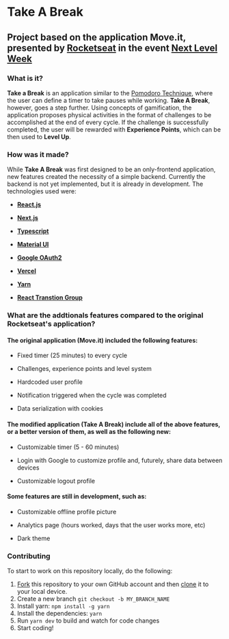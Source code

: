 # Take A Break

## Project based on the application Move.it, presented by [Rocketseat](https://rocketseat.com.br/) in the event [Next Level Week](https://nextlevelweek.com/)

### What is it?

**Take a Break** is an application similar to the [Pomodoro Technique](https://en.wikipedia.org/wiki/Pomodoro_Technique), where the user can define a timer to take pauses while working. **Take A Break**, however, goes a step further. Using concepts of gamification, the application proposes physical activities in the format of challenges to be accomplished at the end of every cycle. If the challenge is successfully completed, the user will be rewarded with **Experience Points**, which can be then used to **Level Up**.

### How was it made?

While **Take A Break** was first designed to be an only-frontend application, new features created the necessity of a simple backend. Currently the backend is not yet implemented, but it is already in development. The technologies used were:

- **[React.js](https://reactjs.org/)**

- **[Next.js](https://nextjs.org/)**

- **[Typescript](https://www.typescriptlang.org/)**

- **[Material UI](https://material-ui.com/components/material-icons/)**

- **[Google OAuth2](https://developers.google.com/identity/protocols/oauth2)**

- **[Vercel](https://vercel.com/)**

- **[Yarn](https://yarnpkg.com/)**

- **[React Transtion Group](https://reactcommunity.org/react-transition-group/)**

### What are the addtionals features compared to the original Rocketseat's application?

#### **The original application (**Move.it**) included the following features:**

- Fixed timer (25 minutes) to every cycle

- Challenges, experience points and level system

- Hardcoded user profile

- Notification triggered when the cycle was completed

- Data serialization with cookies

#### **The modified application (**Take A Break**) include all of the above features, or a better version of them, as well as the following new:**

- Customizable timer (5 - 60 minutes)

- Login with Google to customize profile and, futurely, share data between devices

- Customizable logout profile

#### **Some features are still in development, such as:**

- Customizable offline profile picture

- Analytics page (hours worked, days that the user works more, etc)

- Dark theme

### Contributing

To start to work on this repository locally, do the following:

1. [Fork](https://help.github.com/articles/fork-a-repo/) this repository to your own GitHub account and then [clone](https://help.github.com/articles/cloning-a-repository/) it to your local device.
2. Create a new branch `git checkout -b MY_BRANCH_NAME`
3. Install yarn: `npm install -g yarn`
4. Install the dependencies: `yarn`
5. Run `yarn dev` to build and watch for code changes
6. Start coding!

